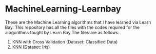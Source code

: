 # MachineLearning-Learnbay
These are the Machine Learning algorithms that I have learned via Learn Bay.  This repository has all the files with the codes required for the alogorithms taught by Learn Bay
The files are as follows:
1. KNN with Cross Validation (Dataset: Classified Data)
2. KNN (Dataset: Iris)
